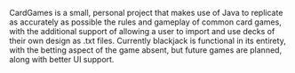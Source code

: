 CardGames is a small, personal project that makes use of Java to replicate as accurately as possible the rules and gameplay of common card games,
with the additional support of allowing a user to import and use decks of their own design as .txt files. Currently blackjack is functional in its
entirety, with the betting aspect of the game absent, but future games are planned, along with better UI support.
